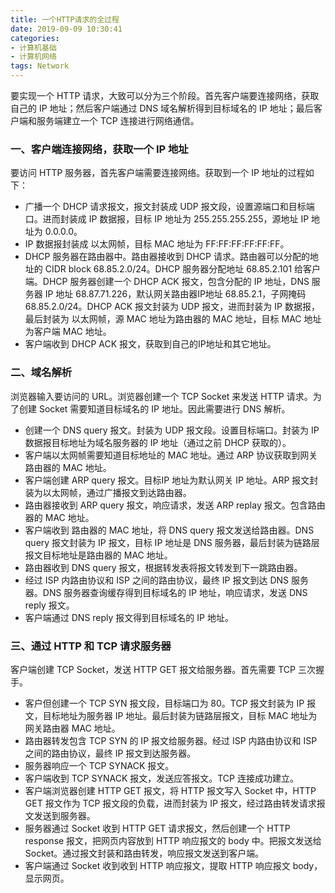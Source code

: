 ```yaml
---
title: 一个HTTP请求的全过程
date: 2019-09-09 10:30:41
categories: 
- 计算机基础
- 计算机网络
tags: Network
---
```


要实现一个 HTTP 请求，大致可以分为三个阶段。首先客户端要连接网络，获取自己的 IP 地址；然后客户端通过 DNS 域名解析得到目标域名的 IP 地址；最后客户端和服务端建立一个 TCP 连接进行网络通信。

### 一、客户端连接网络，获取一个 IP 地址

要访问 HTTP 服务器，首先客户端需要连接网络。获取到一个 IP 地址的过程如下：

- 广播一个 DHCP 请求报文，报文封装成 UDP 报文段，设置源端口和目标端口。进而封装成 IP 数据报，目标 IP 地址为 255.255.255.255，源地址 IP 地址为 0.0.0.0。
- IP 数据报封装成 以太网帧，目标 MAC 地址为 FF:FF:FF:FF:FF:FF。
- DHCP 服务器在路由器中。路由器接收到 DHCP 请求。路由器可以分配的地址的 CIDR block 68.85.2.0/24。DHCP 服务器分配地址 68.85.2.101 给客户端。DHCP 服务器创建一个 DHCP ACK 报文，包含分配的 IP 地址，DNS 服务器 IP 地址 68.87.71.226，默认网关路由器IP地址 68.85.2.1，子网掩码 68.85.2.0/24。DHCP ACK 报文封装为 UDP 报文，进而封装为 IP 数据报，最后封装为 以太网帧，源 MAC 地址为路由器的 MAC 地址，目标 MAC 地址为客户端 MAC 地址。
- 客户端收到 DHCP ACK 报文，获取到自己的IP地址和其它地址。

### 二、域名解析

浏览器输入要访问的 URL。浏览器创建一个 TCP Socket 来发送 HTTP 请求。为了创建 Socket 需要知道目标域名的 IP 地址。因此需要进行 DNS 解析。

- 创建一个 DNS query 报文。封装为 UDP 报文段。设置目标端口。封装为 IP 数据报目标地址为域名服务器的 IP 地址（通过之前 DHCP 获取的）。
- 客户端以太网帧需要知道目标地址的 MAC 地址。通过 ARP 协议获取到网关路由器的 MAC 地址。
- 客户端创建 ARP query 报文。目标IP 地址为默认网关 IP 地址。ARP 报文封装为以太网帧，通过广播报文到达路由器。
- 路由器接收到 ARP query 报文，响应请求，发送 ARP replay 报文。包含路由器的 MAC 地址。
- 客户端收到 路由器的 MAC 地址，将 DNS query 报文发送给路由器。DNS query 报文封装为 IP 报文，目标 IP 地址是 DNS 服务器，最后封装为链路层报文目标地址是路由器的 MAC 地址。
- 路由器收到 DNS query 报文，根据转发表将报文转发到下一跳路由器。
- 经过 ISP 内路由协议和 ISP 之间的路由协议，最终 IP 报文到达 DNS 服务器。DNS 服务器查询缓存得到目标域名的 IP 地址，响应请求，发送 DNS reply 报文。
- 客户端通过 DNS reply 报文得到目标域名的 IP 地址。

### 三、通过 HTTP 和 TCP 请求服务器

客户端创建 TCP Socket，发送 HTTP GET 报文给服务器。首先需要 TCP 三次握手。

- 客户但创建一个 TCP SYN 报文段，目标端口为 80。TCP 报文封装为 IP 报文，目标地址为服务器 IP 地址。最后封装为链路层报文，目标 MAC 地址为网关路由器 MAC 地址。
- 路由器转发包含 TCP SYN 的 IP 报文给服务器。经过 ISP 内路由协议和 ISP 之间的路由协议，最终 IP 报文到达服务器。
- 服务器响应一个 TCP SYNACK 报文。
- 客户端收到 TCP SYNACK 报文，发送应答报文。TCP 连接成功建立。
- 客户端浏览器创建 HTTP GET 报文，将 HTTP 报文写入 Socket 中，HTTP GET 报文作为 TCP 报文段的负载，进而封装为 IP 报文，经过路由转发请求报文发送到服务器。
- 服务器通过 Socket 收到 HTTP GET 请求报文，然后创建一个 HTTP response 报文，把网页内容放到 HTTP 响应报文的 body 中。把报文发送给 Socket。通过报文封装和路由转发，响应报文发送到客户端。
- 客户端通过 Socket 收到收到 HTTP 响应报文，提取 HTTP 响应报文 body，显示网页。

